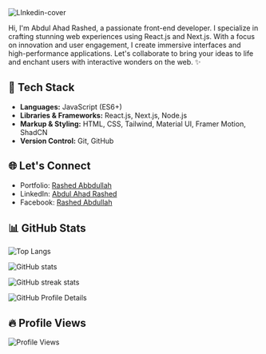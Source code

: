 <img src="https://i.ibb.co/Km0Mc6T/LInkedin-cover.jpg" alt="LInkedin-cover" border="0">

Hi, I'm Abdul Ahad Rashed, a passionate front-end developer.
I specialize in crafting stunning web experiences using React.js and Next.js. With a focus on innovation and user engagement, I create immersive interfaces and high-performance applications.
Let's collaborate to bring your ideas to life and enchant users with interactive wonders on the web. ✨

## 🚀 Tech Stack

- **Languages:** JavaScript (ES6+)
- **Libraries & Frameworks:** React.js, Next.js, Node.js
- **Markup & Styling:** HTML, CSS, Tailwind, Material UI, Framer Motion, ShadCN
- **Version Control:** Git, GitHub


## 🌐 Let's Connect
- Portfolio: [Rashed Abbdullah](https://rashedabdullah.com)
- LinkedIn: [Abdul Ahad Rashed](https://www.linkedin.com/in/rashed4abdullah/)
- Facebook: [Rashed Abdullah](https://www.facebook.com/Rashed4Abdullah)

## 📊 GitHub Stats

![Top Langs](https://github-readme-stats.vercel.app/api/top-langs/?username=RashedAbdullah&hide_border=true&theme=algolia)

![GitHub stats](https://github-readme-stats.vercel.app/api?username=RashedAbdullah&show_icons=true&hide_border=true&theme=algolia)  

![GitHub streak stats](https://github-readme-streak-stats.herokuapp.com/?user=RashedAbdullah&theme=tokyonight)  

![GitHub Profile Details](http://github-profile-summary-cards.vercel.app/api/cards/profile-details?username=RashedAbdullah&theme=algolia)  
## 🔥 Profile Views

![Profile Views](https://komarev.com/ghpvc/?username=RashedAbdullah&color=blue&label=Profile+Views)
